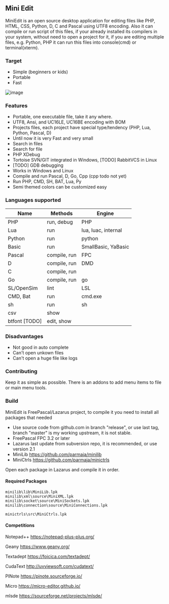 ## Mini Edit 

MiniEdit is an open source desktop application for editing files like PHP, HTML, CSS, Python, D, C and Pascal using UTF8 encoding.
Also it can compile or run script of this files, if your already installed its compilers in your system, without need to open a project for it, 
if you are editing multiple files, e.g. Python, PHP it can run this files into console(cmd) or terminal(xterm).

### Target

 * Simple (beginners or kids)
 * Portable
 * Fast

![image](https://user-images.githubusercontent.com/287490/142615859-4b20ed44-ec27-4771-9fcd-eb437af33ad3.png)

### Features

 * Portable, one executable file, take it any where.
 * UTF8, Ansi, and UC16LE, UC16BE encoding with BOM
 * Projects files, each project have special type/tendency (PHP, Lua, Python, Pascal, D)
 * Until now it is very Fast and very small
 * Search in files
 * Search for file
 * PHP XDebug
 * Tortoise SVN/GIT integrated in Windows, [TODO] RabbitVCS in Linux
 * [TODO] GDB debugging
 * Works in Windows and Linux
 * Compile and run Pascal, D, Go, Cpp (cpp todo not yet)
 * Run PHP, CMD, SH, BAT, Lua, Py
 * Semi themed colors can be customized easy

### Languages supported

 | Name       	| Methods     	| Engine     	|
 |--------------|--------------	|---------------|
 | PHP 			| run, debug 	| PHP 			|
 | Lua 			| run           | lua, luac, internal		|
 | Python 		| run           | python        |
 | Basic 		| run 			| SmallBasic, YaBasic|
 | Pascal 		| compile, run	| FPC           |
 | D 			| compile, run  | DMD           |
 | C 			| compile, run	|				|
 | Go 			| compile, run	| go			|
 | SL/OpenSim   | lint      	| LSL			|
 | CMD, Bat		| run			| cmd.exe		|
 | sh 			| run			| sh			|
 | csv 			| show			| 				|
 | btfont [TODO]| edit, show	| 				|

 
### Disadvantages
  
 * Not good in auto complete
 * Can't open unkown files
 * Can't open a huge file like logs

### Contributing

Keep it as simple as possible.
There is an addons to add menu items to file or main menu tools.

### Build

MiniEdit is FreePascal/Lazarus project, to compile it you need to install all packages that needed

 * Use source code from github.com in branch "release", or use last tag,  branch "master" is my working upstream, it is not stable.
 * FreePascal FPC 3.2 or later
 * Lazarus last update from subversion repo, it is recommended, or use version 2.1
 * MiniLib https://github.com/parmaja/minilib
 * MiniCtrls https://github.com/parmaja/minictrls

Open each package in Lazarus and compile it in order.

#### Required Packages

    minilib\lib\MiniLib.lpk
    minilib\xml\source\MiniXML.lpk
    minilib\socket\source\MiniSockets.lpk
    minilib\connection\source\MiniConnections.lpk

    minictrls\src\MiniCtrls.lpk

#### Competitions

Notepad++ https://notepad-plus-plus.org/

Geany https://www.geany.org/

Textadept https://foicica.com/textadept/

CudaText http://uvviewsoft.com/cudatext/

PINote https://pinote.sourceforge.io/

Micro https://micro-editor.github.io/

mlsde https://sourceforge.net/projects/mlsde/
